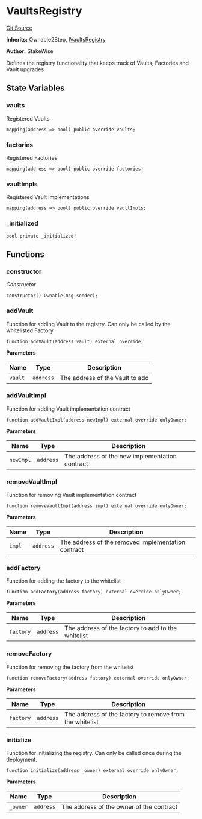 # VaultsRegistry
[Git Source](https://github.com/stakewise/v3-core/blob/c4059a64871829ca60ea58f054baf8eb13d3572a/contracts/vaults/VaultsRegistry.sol)

**Inherits:**
Ownable2Step, [IVaultsRegistry](/contracts/interfaces/IVaultsRegistry.sol/interface.IVaultsRegistry.md)

**Author:**
StakeWise

Defines the registry functionality that keeps track of Vaults, Factories and Vault upgrades


## State Variables
### vaults
Registered Vaults


```solidity
mapping(address => bool) public override vaults;
```


### factories
Registered Factories


```solidity
mapping(address => bool) public override factories;
```


### vaultImpls
Registered Vault implementations


```solidity
mapping(address => bool) public override vaultImpls;
```


### _initialized

```solidity
bool private _initialized;
```


## Functions
### constructor

*Constructor*


```solidity
constructor() Ownable(msg.sender);
```

### addVault

Function for adding Vault to the registry. Can only be called by the whitelisted Factory.


```solidity
function addVault(address vault) external override;
```
**Parameters**

|Name|Type|Description|
|----|----|-----------|
|`vault`|`address`|The address of the Vault to add|


### addVaultImpl

Function for adding Vault implementation contract


```solidity
function addVaultImpl(address newImpl) external override onlyOwner;
```
**Parameters**

|Name|Type|Description|
|----|----|-----------|
|`newImpl`|`address`|The address of the new implementation contract|


### removeVaultImpl

Function for removing Vault implementation contract


```solidity
function removeVaultImpl(address impl) external override onlyOwner;
```
**Parameters**

|Name|Type|Description|
|----|----|-----------|
|`impl`|`address`|The address of the removed implementation contract|


### addFactory

Function for adding the factory to the whitelist


```solidity
function addFactory(address factory) external override onlyOwner;
```
**Parameters**

|Name|Type|Description|
|----|----|-----------|
|`factory`|`address`|The address of the factory to add to the whitelist|


### removeFactory

Function for removing the factory from the whitelist


```solidity
function removeFactory(address factory) external override onlyOwner;
```
**Parameters**

|Name|Type|Description|
|----|----|-----------|
|`factory`|`address`|The address of the factory to remove from the whitelist|


### initialize

Function for initializing the registry. Can only be called once during the deployment.


```solidity
function initialize(address _owner) external override onlyOwner;
```
**Parameters**

|Name|Type|Description|
|----|----|-----------|
|`_owner`|`address`|The address of the owner of the contract|


